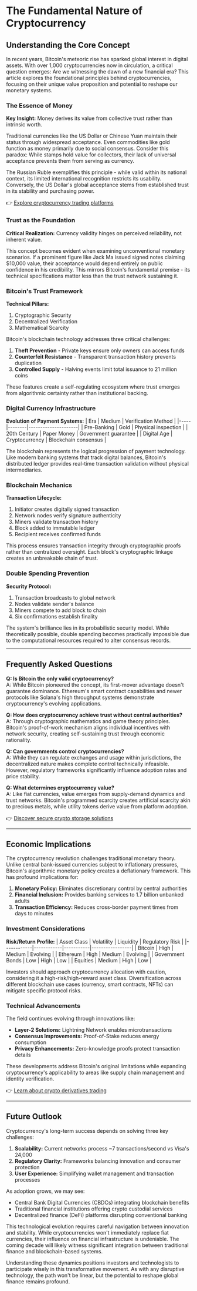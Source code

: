 # The Fundamental Nature of Cryptocurrency

## Understanding the Core Concept

In recent years, Bitcoin's meteoric rise has sparked global interest in digital assets. With over 1,000 cryptocurrencies now in circulation, a critical question emerges: Are we witnessing the dawn of a new financial era? This article explores the foundational principles behind cryptocurrencies, focusing on their unique value proposition and potential to reshape our monetary systems.

### The Essence of Money

**Key Insight:** Money derives its value from collective trust rather than intrinsic worth.

Traditional currencies like the US Dollar or Chinese Yuan maintain their status through widespread acceptance. Even commodities like gold function as money primarily due to social consensus. Consider this paradox: While stamps hold value for collectors, their lack of universal acceptance prevents them from serving as currency. 

The Russian Ruble exemplifies this principle - while valid within its national context, its limited international recognition restricts its usability. Conversely, the US Dollar's global acceptance stems from established trust in its stability and purchasing power.

👉 [Explore cryptocurrency trading platforms](https://bit.ly/okx-bonus)

### Trust as the Foundation

**Critical Realization:** Currency validity hinges on perceived reliability, not inherent value.

This concept becomes evident when examining unconventional monetary scenarios. If a prominent figure like Jack Ma issued signed notes claiming $10,000 value, their acceptance would depend entirely on public confidence in his credibility. This mirrors Bitcoin's fundamental premise - its technical specifications matter less than the trust network sustaining it.

### Bitcoin's Trust Framework

**Technical Pillars:**
1. Cryptographic Security
2. Decentralized Verification
3. Mathematical Scarcity

Bitcoin's blockchain technology addresses three critical challenges:
1. **Theft Prevention** - Private keys ensure only owners can access funds
2. **Counterfeit Resistance** - Transparent transaction history prevents duplication
3. **Controlled Supply** - Halving events limit total issuance to 21 million coins

These features create a self-regulating ecosystem where trust emerges from algorithmic certainty rather than institutional backing.

### Digital Currency Infrastructure

**Evolution of Payment Systems:**
| Era | Medium | Verification Method |
|-----|--------|---------------------|
| Pre-Banking | Gold | Physical inspection |
| 20th Century | Paper Money | Government guarantee |
| Digital Age | Cryptocurrency | Blockchain consensus |

The blockchain represents the logical progression of payment technology. Like modern banking systems that track digital balances, Bitcoin's distributed ledger provides real-time transaction validation without physical intermediaries.

### Blockchain Mechanics

**Transaction Lifecycle:**
1. Initiator creates digitally signed transaction
2. Network nodes verify signature authenticity
3. Miners validate transaction history
4. Block added to immutable ledger
5. Recipient receives confirmed funds

This process ensures transaction integrity through cryptographic proofs rather than centralized oversight. Each block's cryptographic linkage creates an unbreakable chain of trust.

### Double Spending Prevention

**Security Protocol:**
1. Transaction broadcasts to global network
2. Nodes validate sender's balance
3. Miners compete to add block to chain
4. Six confirmations establish finality

The system's brilliance lies in its probabilistic security model. While theoretically possible, double spending becomes practically impossible due to the computational resources required to alter consensus records.

---

## Frequently Asked Questions

**Q: Is Bitcoin the only valid cryptocurrency?**  
A: While Bitcoin pioneered the concept, its first-mover advantage doesn't guarantee dominance. Ethereum's smart contract capabilities and newer protocols like Solana's high throughput systems demonstrate cryptocurrency's evolving applications.

**Q: How does cryptocurrency achieve trust without central authorities?**  
A: Through cryptographic mathematics and game theory principles. Bitcoin's proof-of-work mechanism aligns individual incentives with network security, creating self-sustaining trust through economic rationality.

**Q: Can governments control cryptocurrencies?**  
A: While they can regulate exchanges and usage within jurisdictions, the decentralized nature makes complete control technically infeasible. However, regulatory frameworks significantly influence adoption rates and price stability.

**Q: What determines cryptocurrency value?**  
A: Like fiat currencies, value emerges from supply-demand dynamics and trust networks. Bitcoin's programmed scarcity creates artificial scarcity akin to precious metals, while utility tokens derive value from platform adoption.

👉 [Discover secure crypto storage solutions](https://bit.ly/okx-bonus)

---

## Economic Implications

The cryptocurrency revolution challenges traditional monetary theory. Unlike central bank-issued currencies subject to inflationary pressures, Bitcoin's algorithmic monetary policy creates a deflationary framework. This has profound implications for:

1. **Monetary Policy:** Eliminates discretionary control by central authorities
2. **Financial Inclusion:** Provides banking services to 1.7 billion unbanked adults
3. **Transaction Efficiency:** Reduces cross-border payment times from days to minutes

### Investment Considerations

**Risk/Return Profile:**
| Asset Class | Volatility | Liquidity | Regulatory Risk |
|------------|------------|-----------|-----------------|
| Bitcoin    | High       | Medium    | Evolving        |
| Ethereum   | High       | Medium    | Evolving        |
| Government Bonds | Low | High | Low |
| Equities   | Medium     | High      | Low             |

Investors should approach cryptocurrency allocation with caution, considering it a high-risk/high-reward asset class. Diversification across different blockchain use cases (currency, smart contracts, NFTs) can mitigate specific protocol risks.

### Technical Advancements

The field continues evolving through innovations like:
- **Layer-2 Solutions:** Lightning Network enables microtransactions
- **Consensus Improvements:** Proof-of-Stake reduces energy consumption
- **Privacy Enhancements:** Zero-knowledge proofs protect transaction details

These developments address Bitcoin's original limitations while expanding cryptocurrency's applicability to areas like supply chain management and identity verification.

👉 [Learn about crypto derivatives trading](https://bit.ly/okx-bonus)

---

## Future Outlook

Cryptocurrency's long-term success depends on solving three key challenges:
1. **Scalability:** Current networks process ~7 transactions/second vs Visa's 24,000
2. **Regulatory Clarity:** Frameworks balancing innovation and consumer protection
3. **User Experience:** Simplifying wallet management and transaction processes

As adoption grows, we may see:
- Central Bank Digital Currencies (CBDCs) integrating blockchain benefits
- Traditional financial institutions offering crypto custodial services
- Decentralized finance (DeFi) platforms disrupting conventional banking

This technological evolution requires careful navigation between innovation and stability. While cryptocurrencies won't immediately replace fiat currencies, their influence on financial infrastructure is undeniable. The coming decade will likely witness significant integration between traditional finance and blockchain-based systems.

Understanding these dynamics positions investors and technologists to participate wisely in this transformative movement. As with any disruptive technology, the path won't be linear, but the potential to reshape global finance remains profound.